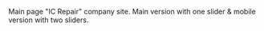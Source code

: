 Main page "IC Repair" company site.
Main version with one slider & mobile version with two sliders.
